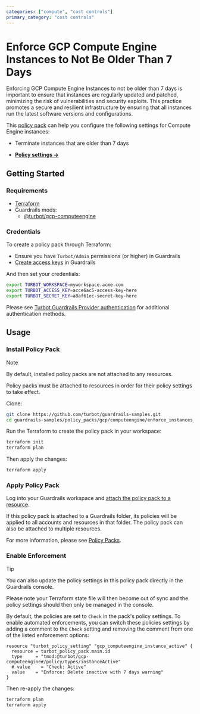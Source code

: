 ```yaml
---
categories: ["compute", "cost controls"]
primary_category: "cost controls"
---
```


# Enforce GCP Compute Engine Instances to Not Be Older Than 7 Days

Enforcing GCP Compute Engine Instances to not be older than 7 days is important to ensure that instances are regularly updated and patched, minimizing the risk of vulnerabilities and security exploits. This practice promotes a secure and resilient infrastructure by ensuring that all instances run the latest software versions and configurations.

This [policy pack](https://turbot.com/guardrails/docs/concepts/resources/policy-packs) can help you configure the following settings for Compute Engine instances:

- Terminate instances that are older than 7 days

- **[Policy settings →](https://hub-guardrails-turbot-com-git-development-turbot.vercel.app/policy-packs/gcp_computeengine_enforce_instances_to_not_be_older_than_7_days/settings)**

## Getting Started

### Requirements

- [Terraform](https://developer.hashicorp.com/terraform/install)
- Guardrails mods:
  - [@turbot/gcp-computeengine](https://hub-guardrails-turbot-com-git-development-turbot.vercel.app/mods/gcp/mods/gcp-computeengine)

### Credentials

To create a policy pack through Terraform:

- Ensure you have `Turbot/Admin` permissions (or higher) in Guardrails
- [Create access keys](https://turbot.com/guardrails/docs/guides/iam/access-keys#generate-a-new-guardrails-api-access-key) in Guardrails

And then set your credentials:

```sh
export TURBOT_WORKSPACE=myworkspace.acme.com
export TURBOT_ACCESS_KEY=acce6ac5-access-key-here
export TURBOT_SECRET_KEY=a8af61ec-secret-key-here
```

Please see [Turbot Guardrails Provider authentication](https://registry.terraform.io/providers/turbot/turbot/latest/docs#authentication) for additional authentication methods.

## Usage

### Install Policy Pack

> [!NOTE]
> By default, installed policy packs are not attached to any resources.
>
> Policy packs must be attached to resources in order for their policy settings to take effect.

Clone:

```sh
git clone https://github.com/turbot/guardrails-samples.git
cd guardrails-samples/policy_packs/gcp/computeengine/enforce_instances_to_not_be_older_than_7_days
```

Run the Terraform to create the policy pack in your workspace:

```sh
terraform init
terraform plan
```

Then apply the changes:

```sh
terraform apply
```

### Apply Policy Pack

Log into your Guardrails workspace and [attach the policy pack to a resource](https://turbot.com/guardrails/docs/guides/policy-packs#attach-a-policy-pack-to-a-resource).

If this policy pack is attached to a Guardrails folder, its policies will be applied to all accounts and resources in that folder. The policy pack can also be attached to multiple resources.

For more information, please see [Policy Packs](https://turbot.com/guardrails/docs/concepts/resources/policy-packs).

### Enable Enforcement

> [!TIP]
> You can also update the policy settings in this policy pack directly in the Guardrails console.
>
> Please note your Terraform state file will then become out of sync and the policy settings should then only be managed in the console.

By default, the policies are set to `Check` in the pack's policy settings. To enable automated enforcements, you can switch these policies settings by adding a comment to the `Check` setting and removing the comment from one of the listed enforcement options:

```hcl
resource "turbot_policy_setting" "gcp_computeengine_instance_active" {
  resource = turbot_policy_pack.main.id
  type     = "tmod:@turbot/gcp-computeengine#/policy/types/instanceActive"
  # value    = "Check: Active"
  value    = "Enforce: Delete inactive with 7 days warning"
}
```

Then re-apply the changes:

```sh
terraform plan
terraform apply
```
